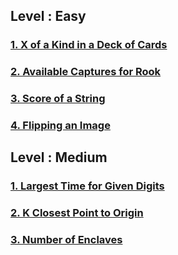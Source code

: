 ## Level : Easy
### [1. X of a Kind in a Deck of Cards](https://leetcode.com/problems/x-of-a-kind-in-a-deck-of-cards/description/)
### [2. Available Captures for Rook](https://leetcode.com/problems/available-captures-for-rook/description/)
### [3. Score of a String](https://leetcode.com/problems/score-of-a-string/description/)
### [4. Flipping an Image](https://leetcode.com/problems/flipping-an-image/description/)

## Level : Medium
### [1. Largest Time for Given Digits](https://leetcode.com/problems/largest-time-for-given-digits/description/)
### [2. K Closest Point to Origin](https://leetcode.com/problems/k-closest-points-to-origin/description/)
### [3. Number of Enclaves](https://leetcode.com/problems/number-of-enclaves/)
